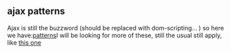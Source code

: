 <article><h2>ajax patterns</h2>Ajax is still the buzzword (should be replaced with dom-scripting... ) so here we have:<a href="http://www.softwareas.com/ajax-patterns">patterns</a>I will be looking for more of these, still the usual still apply, like <a href="http://www.wnas.nl/?page_id=23">this one</a></article>